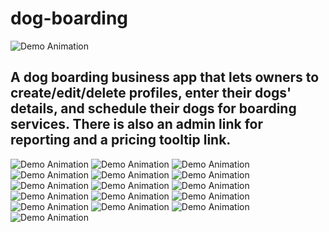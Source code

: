 # dog-boarding
![Demo Animation](../assets/home.gif?raw=true)



<h2>A dog boarding business app that lets owners to create/edit/delete profiles, enter their dogs' details, 
and schedule their dogs for boarding services. There is also an admin link for reporting and a pricing
tooltip link.</h2>



![Demo Animation](../assets/register1.gif?raw=true)
![Demo Animation](../assets/register2.gif?raw=true)
![Demo Animation](../assets/login.gif?raw=true)
![Demo Animation](../assets/adminAccessDenied.gif?raw=true)
![Demo Animation](../assets/dogDetailsAdd.gif?raw=true)
![Demo Animation](../assets/dogDetailsEdit.gif?raw=true)
![Demo Animation](../assets/dogDetailsDelete.gif?raw=true)
![Demo Animation](../assets/pricing.gif?raw=true)
![Demo Animation](../assets/serviceAdd.gif?raw=true)
![Demo Animation](../assets/serviceListDelete.gif?raw=true)
![Demo Animation](../assets/listOwners.gif?raw=true)
![Demo Animation](../assets/listBoardersDropOff.gif?raw=true)
![Demo Animation](../assets/listBoardersPickUp.gif?raw=true)
![Demo Animation](../assets/listFutureDropOff.gif?raw=true)
![Demo Animation](../assets/listFuturePickUp.gif?raw=true)
![Demo Animation](../assets/logout.gif?raw=true)
